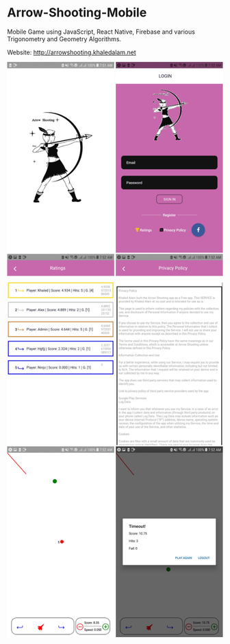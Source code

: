 # Arrow-Shooting-Mobile

Mobile Game using JavaScript, React Native, Firebase and various Trigonometry and Geometry Algorithms.

Website: http://arrowshooting.khaledalam.net

<img src="screenshots/0.jpg" width="250"> <img src="screenshots/1.jpg" width="250"> <img src="screenshots/3.jpg" width="250">
<img src="screenshots/4.jpg" width="250"> <img src="screenshots/5.jpg" width="250"> <img src="screenshots/6.jpg" width="250">
